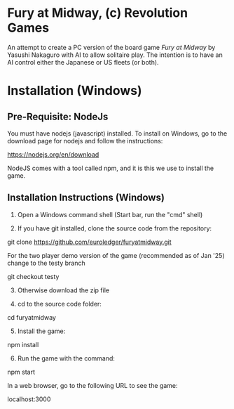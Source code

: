# Fury at Midway, (c) Revolution Games

An attempt to create a PC version of the board game _Fury at Midway_ by Yasushi Nakaguro with AI to allow solitaire play.
The intention is to have an AI control either the Japanese or US fleets (or both).

# Installation (Windows)

## Pre-Requisite: NodeJs

You must have nodejs (javascript) installed. To install on Windows, go to the download page for nodejs and
follow the instructions:

https://nodejs.org/en/download

NodeJS comes with a tool called npm, and it is this we use to install the game.

## Installation Instructions (Windows)

1. Open a Windows command shell (Start bar, run the "cmd" shell)

2. If you have git installed, clone the source code from the repository:

git clone https://github.com/euroledger/furyatmidway.git

For the two player demo version of the game (recommended as of Jan '25)
change to the testy branch

git checkout testy

3. Otherwise download the zip file

4. cd to the source code folder:

cd furyatmidway

5. Install the game:

npm install

6. Run the game with the command:

npm start

In a web browser, go to the following URL to see the game:

localhost:3000




